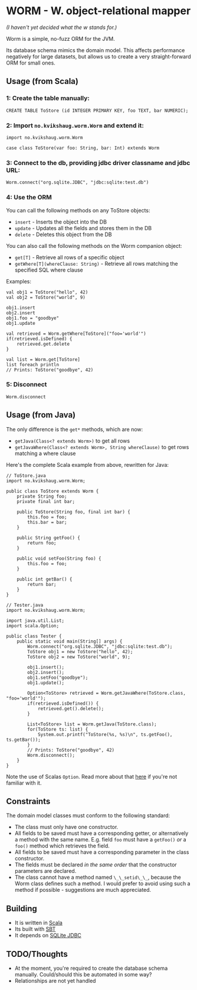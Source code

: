 # WORM - W. object-relational mapper

*(I haven't yet decided what the w stands for.)*

Worm is a simple, no-fuzz ORM for the JVM.

Its database schema mimics the domain model. This affects performance negatively for large datasets, but allows us to create a very straight-forward ORM for small ones.

## Usage (from Scala)

### 1: Create the table manually:

    CREATE TABLE ToStore (id INTEGER PRIMARY KEY, foo TEXT, bar NUMERIC);

### 2: Import `no.kvikshaug.worm.Worm` and extend it:

    import no.kvikshaug.worm.Worm
    
    case class ToStore(var foo: String, bar: Int) extends Worm

### 3: Connect to the db, providing jdbc driver classname and jdbc URL:

    Worm.connect("org.sqlite.JDBC", "jdbc:sqlite:test.db")

### 4: Use the ORM

You can call the following methods on any ToStore objects:

- `insert` - Inserts the object into the DB
- `update` - Updates all the fields and stores them in the DB
- `delete` - Deletes this object from the DB

You can also call the following methods on the Worm companion object:

- `get[T]` - Retrieve all rows of a specific object
- `getWhere[T](whereClause: String)` - Retrieve all rows matching the specified SQL where clause

Examples:
    
    val obj1 = ToStore("hello", 42)
    val obj2 = ToStore("world", 9)

    obj1.insert
    obj2.insert
    obj1.foo = "goodbye"
    obj1.update

    val retrieved = Worm.getWhere[ToStore]("foo='world'")
    if(retrieved.isDefined) {
        retrieved.get.delete
    }

    val list = Worm.get[ToStore]
    list foreach println
    // Prints: ToStore("goodbye", 42)

### 5: Disconnect

    Worm.disconnect

## Usage (from Java)

The only difference is the `get*` methods, which are now:

- `getJava(Class<? extends Worm>)` to get all rows
- `getJavaWhere(Class<? extends Worm>, String whereClause)` to get rows matching a where clause

Here's the complete Scala example from above, rewritten for Java:

    // ToStore.java
    import no.kvikshaug.worm.Worm;
    
    public class ToStore extends Worm {
        private String foo;
        private final int bar;
    
        public ToStore(String foo, final int bar) {
            this.foo = foo;
            this.bar = bar;
        }
    
        public String getFoo() {
            return foo;
        }
    
        public void setFoo(String foo) {
            this.foo = foo;
        }
    
        public int getBar() {
            return bar;
        }
    }
    
    // Tester.java
    import no.kvikshaug.worm.Worm;
    
    import java.util.List;
    import scala.Option;
    
    public class Tester {
        public static void main(String[] args) {
            Worm.connect("org.sqlite.JDBC", "jdbc:sqlite:test.db");
            ToStore obj1 = new ToStore("hello", 42);
            ToStore obj2 = new ToStore("world", 9);
    
            obj1.insert();
            obj2.insert();
            obj1.setFoo("goodbye");
            obj1.update();
    
            Option<ToStore> retrieved = Worm.getJavaWhere(ToStore.class, "foo='world'");
            if(retrieved.isDefined()) {
                retrieved.get().delete();
            }
    
            List<ToStore> list = Worm.getJava(ToStore.class);
            for(ToStore ts: list) {
                System.out.printf("ToStore(%s, %s)\n", ts.getFoo(), ts.getBar());
            }
            // Prints: ToStore("goodbye", 42)
            Worm.disconnect();
        }
    }

Note the use of Scalas `Option`. Read more about that [here](http://www.codecommit.com/blog/scala/the-option-pattern) if you're not familiar with it.

## Constraints

The domain model classes must conform to the following standard:

- The class must only have one constructor.
- All fields to be saved must have a corresponding getter, or alternatively a method with the same name. E.g. field `foo` must have a `getFoo()` *or* a `foo()` method which retrieves the field.
- All fields to be saved must have a corresponding parameter in the class constructor.
- The fields must be declared *in the same order* that the constructor parameters are declared.
- The class cannot have a method named `\_\_setid\_\_`, because the Worm class defines such a method. I would prefer to avoid using such a method if possible - suggestions are much appreciated.

## Building

- It is written in [Scala](http://www.scala-lang.org/)
- Its built with [SBT](https://github.com/harrah/xsbt)
- It depends on [SQLite JDBC](http://www.xerial.org/trac/Xerial/wiki/SQLiteJDBC)

## TODO/Thoughts

- At the moment, you're required to create the database schema manually. Could/should this be automated in some way?
- Relationships are not yet handled
